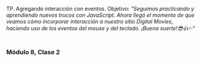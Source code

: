 TP. Agregando interacción con eventos.
Objetivo:
_"Seguimos practicando y aprendiendo nuevos trucos con JavaScript. Ahora llegó el
momento de que veamos cómo incorporar interacción a nuestro sitio Digital Movies,
haciendo uso de los eventos del mouse y del teclado.
¡Buena suerte!😎👍✨"_

#
### Módulo 8, Clase 2
##
